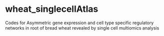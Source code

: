 # wheat_singlecellAtlas
Codes for Asymmetric gene expression and cell type specific regulatory networks in root of bread wheat revealed by single cell multiomics analysis
